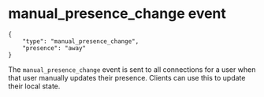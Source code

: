 # manual\_presence\_change event

	{
		"type": "manual_presence_change",
		"presence": "away"
	}

The `manual_presence_change` event is sent to all connections for a user when
that user manually updates their presence. Clients can use this to update
their local state.
